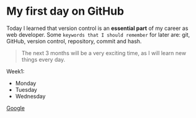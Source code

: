 # My first day on GitHub
Today I learned that version control is an **essential part** of my career as web developer. Some `keywords that I should remember` for later are: git, GitHub, version control, repository, commit and hash. 
> The next 3 months will be a very exciting time, as I will learn new things every day.

Week1:
- Monday
- Tuesday
- Wednesday

[Google](https://www.google.com)
